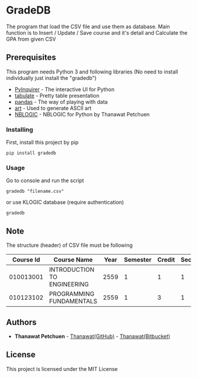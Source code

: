 # GradeDB

The program that load the CSV file and use them as database. Main function is to Insert / Update / Save course and it's detail and Calculate the GPA from given CSV


## Prerequisites

This program needs Python 3 and following libraries (No need to install individually just install the "gradedb")

* [PyInquirer](https://github.com/CITGuru/PyInquirer) - The interactive UI for Python
* [tabulate](https://pypi.org/project/tabulate/) - Pretty table presentation
* [pandas](https://pandas.pydata.org/) - The way of playing with data
* [art](https://pypi.org/project/art/) - Used to generate ASCII art
* [NBLOGIC](https://pypi.org/project/nblogic/) - NBLOGIC for Python by Thanawat Petchuen


### Installing

First, install this project by pip

```
pip install gradedb
```

### Usage

Go to console and run the script

```
gradedb "filename.csv"
```
or use KLOGIC database (require authentication)

```
gradedb
```

## Note

The structure (header) of CSV file must be following

| Course Id  | Course Name | Year | Semester | Credit | Section | Grade | Grade(Score) |
| --- | --- | --- | --- | --- | --- | --- | --- |
| 010013001  | INTRODUCTION TO ENGINEERING  | 2559  | 1 | 1 | 1 | B | 3.0 |
| 010123102  | PROGRAMMING FUNDAMENTALS  | 2559  | 1 | 3 | 1 | A | 4.0 |

## Authors

* **Thanawat Petchuen** - [Thanawat(GitHub)](https://github.com/thanawatpetchuen) - [Thanawat(Bitbucket)](https://bitbucket.org/thanawatpetchuen/) 


## License

This project is licensed under the MIT License 

